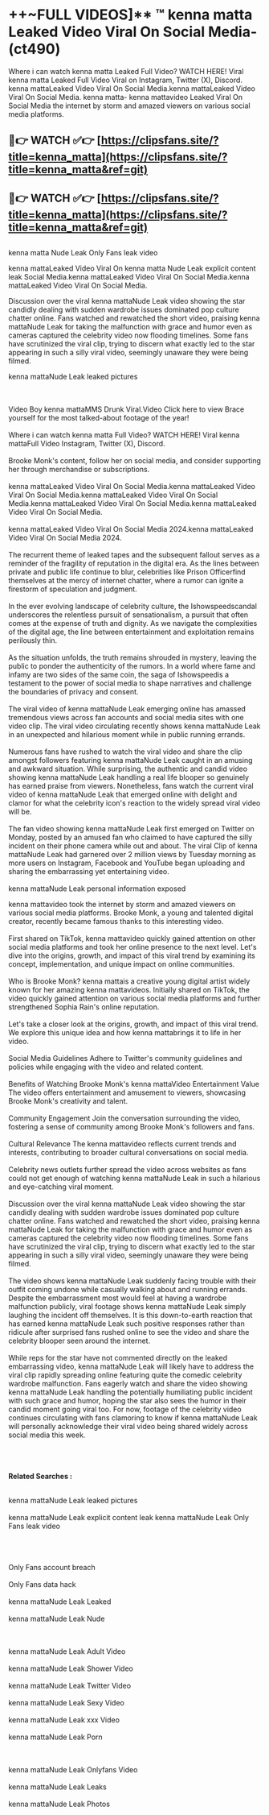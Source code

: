 #  ++~FULL VIDEOS]** ™ kenna matta Leaked Video Viral On Social Media- (ct490)

Where i can watch kenna matta Leaked Full Video? WATCH HERE! Viral kenna matta Leaked Full Video Viral on Instagram, Twitter (X), Discord.
kenna mattaLeaked Video Viral On Social Media.kenna mattaLeaked Video Viral On Social Media.
kenna matta- kenna mattavideo Leaked Viral On Social Media the internet by storm and amazed viewers on various social media platforms.



## 🔴👉 WATCH ✅👉 [https://clipsfans.site/?title=kenna_matta](https://clipsfans.site/?title=kenna_matta&ref=git)


## 🔴👉 WATCH ✅👉 [https://clipsfans.site/?title=kenna_matta](https://clipsfans.site/?title=kenna_matta&ref=git)
##


kenna matta Nude Leak Only Fans leak video 


kenna mattaLeaked Video Viral On  kenna matta Nude Leak explicit content leak Social Media.kenna mattaLeaked Video Viral On Social Media.kenna mattaLeaked Video Viral On Social Media.



Discussion over the viral kenna mattaNude Leak video showing the star candidly dealing with sudden wardrobe issues dominated pop culture chatter online. Fans watched and rewatched the short video, praising kenna mattaNude Leak for taking the malfunction with grace and humor even as cameras captured the celebrity video now flooding timelines. Some fans have scrutinized the viral clip, trying to discern what exactly led to the star appearing in such a silly viral video, seemingly unaware they were being filmed.


kenna mattaNude Leak leaked pictures


  <br>

  <br>
Video Boy kenna mattaMMS Drunk Viral.Video Click here to view Brace yourself for the most talked-about footage of the year!
<br><br>
Where i can watch kenna matta Full Video? WATCH HERE! Viral kenna mattaFull Video Instagram, Twitter (X), Discord.
<br><br>
Brooke Monk's content, follow her on social media, and consider supporting her through merchandise or subscriptions.
<br><br>
kenna mattaLeaked Video Viral On Social Media.kenna mattaLeaked Video Viral On Social Media.kenna mattaLeaked Video Viral On Social Media.kenna mattaLeaked Video Viral On Social Media.kenna mattaLeaked Video Viral On Social Media.
<br><br>
kenna mattaLeaked Video Viral On Social Media 2024.kenna mattaLeaked Video Viral On Social Media 2024.
<br><br>
The recurrent theme of leaked tapes and the subsequent fallout serves as a reminder of the fragility of reputation in the digital era. As the lines between private and public life continue to blur, celebrities like Prison Officerfind themselves at the mercy of internet chatter, where a rumor can ignite a firestorm of speculation and judgment.
<br><br>
In the ever evolving landscape of celebrity culture, the Ishowspeedscandal underscores the relentless pursuit of sensationalism, a pursuit that often comes at the expense of truth and dignity. As we navigate the complexities of the digital age, the line between entertainment and exploitation remains perilously thin.
<br><br>
As the situation unfolds, the truth remains shrouded in mystery, leaving the public to ponder the authenticity of the rumors. In a world where fame and infamy are two sides of the same coin, the saga of Ishowspeedis a testament to the power of social media to shape narratives and challenge the boundaries of privacy and consent.
<br><br>
The viral video of kenna mattaNude Leak emerging online has amassed tremendous views across fan accounts and social media sites with one video clip. The viral video circulating recently shows kenna mattaNude Leak in an unexpected and hilarious moment while in public running errands.
<br><br>
Numerous fans have rushed to watch the viral video and share the clip amongst followers featuring kenna mattaNude Leak caught in an amusing and awkward situation. While surprising, the authentic and candid video showing kenna mattaNude Leak handling a real life blooper so genuinely has earned praise from viewers. Nonetheless, fans watch the current viral video of kenna mattaNude Leak that emerged online with delight and clamor for what the celebrity icon's reaction to the widely spread viral video will be.
<br><br>
The fan video showing kenna mattaNude Leak first emerged on Twitter on Monday, posted by an amused fan who claimed to have captured the silly incident on their phone camera while out and about. The viral Clip of kenna mattaNude Leak had garnered over 2 million views by Tuesday morning as more users on Instagram, Facebook and YouTube began uploading and sharing the embarrassing yet entertaining video.
<br><br>
kenna mattaNude Leak personal information exposed

kenna mattavideo took the internet by storm and amazed viewers on various social media platforms. Brooke Monk, a young and talented digital creator, recently became famous thanks to this interesting video.
<br><br>
First shared on TikTok, kenna mattavideo quickly gained attention on other social media platforms and took her online presence to the next level. Let's dive into the origins, growth, and impact of this viral trend by examining its concept, implementation, and unique impact on online communities.
<br><br>
Who is Brooke Monk? kenna mattais a creative young digital artist widely known for her amazing kenna mattavideos. Initially shared on TikTok, the video quickly gained attention on various social media platforms and further strengthened Sophia Rain's online reputation.
<br><br>
Let's take a closer look at the origins, growth, and impact of this viral trend. We explore this unique idea and how kenna mattabrings it to life in her video.
<br><br>
Social Media Guidelines Adhere to Twitter's community guidelines and policies while engaging with the video and related content.
<br><br>
Benefits of Watching Brooke Monk's kenna mattaVideo Entertainment Value The video offers entertainment and amusement to viewers, showcasing Brooke Monk's creativity and talent.
<br><br>
Community Engagement Join the conversation surrounding the video, fostering a sense of community among Brooke Monk's followers and fans.
<br><br>
Cultural Relevance The kenna mattavideo reflects current trends and interests, contributing to broader cultural conversations on social media.
<br><br>
Celebrity news outlets further spread the video across websites as fans could not get enough of watching kenna mattaNude Leak in such a hilarious and eye-catching viral moment.
<br><br>
Discussion over the viral kenna mattaNude Leak video showing the star candidly dealing with sudden wardrobe issues dominated pop culture chatter online. Fans watched and rewatched the short video, praising kenna mattaNude Leak for taking the malfunction with grace and humor even as cameras captured the celebrity video now flooding timelines. Some fans have scrutinized the viral clip, trying to discern what exactly led to the star appearing in such a silly viral video, seemingly unaware they were being filmed.
<br><br>
The video shows kenna mattaNude Leak suddenly facing trouble with their outfit coming undone while casually walking about and running errands. Despite the embarrassment most would feel at having a wardrobe malfunction publicly, viral footage shows kenna mattaNude Leak simply laughing the incident off themselves. It is this down-to-earth reaction that has earned kenna mattaNude Leak such positive responses rather than ridicule after surprised fans rushed online to see the video and share the celebrity blooper seen around the internet.
<br><br>
While reps for the star have not commented directly on the leaked embarrassing video, kenna mattaNude Leak will likely have to address the viral clip rapidly spreading online featuring quite the comedic celebrity wardrobe malfunction. Fans eagerly watch and share the video showing kenna mattaNude Leak handling the potentially humiliating public incident with such grace and humor, hoping the star also sees the humor in their candid moment going viral too. For now, footage of the celebrity video continues circulating with fans clamoring to know if kenna mattaNude Leak will personally acknowledge their viral video being shared widely across social media this week.
<br><br>

<br><br>
<strong>Related Searches :</strong>
<br><br>

kenna mattaNude Leak leaked pictures
<br><br>
kenna mattaNude Leak explicit content leak
kenna mattaNude Leak Only Fans leak video
<br><br>

<br><br>
Only Fans account breach
<br><br>
Only Fans data hack
<br><br>
kenna mattaNude Leak Leaked
<br><br>
kenna mattaNude Leak Nude

<br><br>
kenna mattaNude Leak Adult Video
<br><br>
kenna mattaNude Leak Shower Video
<br><br>
kenna mattaNude Leak Twitter Video
<br><br>
kenna mattaNude Leak Sexy Video
<br><br>
kenna mattaNude Leak xxx Video
<br><br>
kenna mattaNude Leak Porn

<br><br>
kenna mattaNude Leak Onlyfans Video
<br><br>
kenna mattaNude Leak Leaks
<br><br>
kenna mattaNude Leak Photos